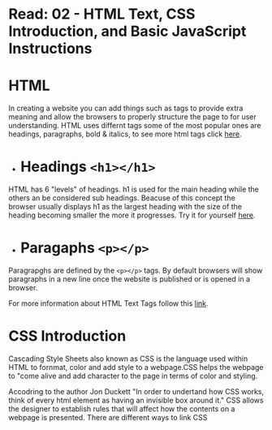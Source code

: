 # Read: 02 - HTML Text, CSS Introduction, and Basic JavaScript Instructions
 
 # HTML 
 
In creating a website you can add things such as tags to provide extra meaning and allow the browsers to properly structure the page to for user understanding. HTML uses differnt tags some of the most popular ones are headings, paragraphs, bold & italics, to see more html tags click [here](https://www.w3schools.com/tags/default.asp).

+ # Headings `<h1></h1>`

HTML has 6 "levels" of headings. h1 is used for the main heading while the others an be considered sub headings. Beacuse of this concept the browser usually displays h1 as the largest heading with the size of the heading becoming smaller the more it progresses. Try it for yourself [here](https://www.w3schools.com/tags/tryit.asp?filename=tryhtml_headers). 

+ # Paragaphs `<p></p>`

Paragrapghs are defined by the `<p></p>` tags. By default browsers will show paragraphs in a new line once the website is published or is opened in a browser.

For more information about HTML Text Tags follow this [link](https://www.w3schools.com/html/html_formatting.asp).

# CSS Introduction 

Cascading Style Sheets also known as CSS is the language used within HTML to fornmat, color and add style to a webpage.CSS helps the webpage to "come alive and add character to the page in terms of color and styling. 

Accodring to the author Jon Duckett "In order to undertand how CSS works, think of every html element as having an invisible box around it." CSS allows the designer to establish rules that will affect how the contents on a webpage is presented. 
There are different ways to link CSS 